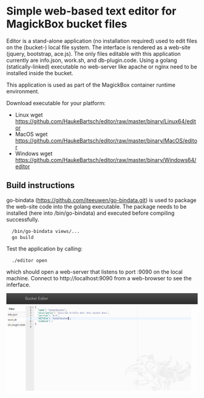 Simple web-based text editor for MagickBox bucket files
=========================================================

Editor is a stand-alone application (no installation required) used to edit files on the (bucket-) local file system.
The interface is rendered as a web-site (jquery, bootstrap, ace.js). The only files editable with this application
currently are info.json, work.sh, and db-plugin.code. Using a golang (statically-linked) executable no web-server 
like apache or nginx need to be installed inside the bucket.

This application is used as part of the MagickBox container runtime environment.

Download executable for your platform:

* Linux
	wget https://github.com/HaukeBartsch/editor/raw/master/binary/Linux64/editor
* MacOS
	wget https://github.com/HaukeBartsch/editor/raw/master/binary/MacOS/editor
* Windows
	wget https://github.com/HaukeBartsch/editor/raw/master/binary/Windows64/editor


Build instructions
--------------------

go-bindata (https://github.com/jteeuwen/go-bindata.git) is used to package the web-site code into the
golang executable. The package needs to be installed (here into /bin/go-bindata) and executed before compiling successfully. 

```
  /bin/go-bindata views/...
  go build
```

Test the application by calling:

```
  ./editor open
```
which should open a web-server that listens to port :9090 on the local machine. Connect to http://localhost:9090 from a web-browser to see the inferface.

<img src="img/screenshot-bucketeditor.png" alt="Screenshot of bucket editor">

